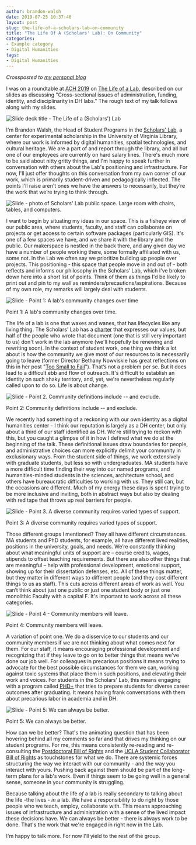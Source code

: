 ```yaml
---
author: brandon-walsh
date: 2019-07-25 10:37:46
layout: post
slug: the-life-of-a-scholars-lab-on-community
title: "The Life Of A (Scholars' Lab): On Community"
categories:
- Example category
- Digital Humanities
tags:
- Digital Humanities
---
```

*Crossposted to [my personal blog](http://walshbr.com/blog/ach-2019/)*

I was on a roundtable at [ACH 2019](http://ach2019.ach.org) on [The Life of a Lab](https://www.conftool.org/ach2019/index.php?page=browseSessions&form_session=148&presentations=show), described on our slides as discussing "Cross-sectional issues of administration, funding, identity, and disciplinarity in DH labs." The rough text of my talk follows along with my slides.

![Slide deck title - The Life of a (Scholars') Lab](/assets/post-media/ach-2019/1.jpg)

I'm Brandon Walsh, the Head of Student Programs in the [Scholars' Lab](https://scholarslab.lib.virginia.edu), a center for experimental scholarship in the University of Virginia Library, where our work is informed by digital humanities, spatial technologies, and cultural heritage. We are a part of and report through the library, and all but one of our employees are currently on hard salary lines. There's much more to be said about nitty gritty things, and I'm happy to speak further in conversation with others about the Lab's positioning and infrastructure. For now, I'll just offer thoughts on this conversation from my own corner of our work, which is primarily student-driven and pedagogically inflected. The points I'll raise aren't ones we have the answers to necessarily, but they’re the work that we’re trying to think through.

![Slide - photo of Scholars' Lab public space. Large room with chairs, tables, and computers.](/assets/post-media/ach-2019/2.jpg)

I want to begin by situating my ideas in our space. This is a fisheye view of our public area, where students, faculty, and staff can collaborate on projects or get access to certain software packages (particularly GIS). It's one of a few spaces we have, and we share it with the library and the public. Our makerspace is nestled in the back there, and any given day we have a number of people working there, some formally affiliated with us, some not. In the Lab we often say we prioritize building up people over projects. This positioning - this space that people move in and out of - both reflects and informs our philosophy in the Scholars’ Lab, which I’ve broken down here into a short list of points. Think of them as things I'd be likely to print out and pin to my wall as reminders/precautions/aspirations. Because of my own role, my remarks will largely deal with students.

![Slide - Point 1: A lab's community changes over time](/assets/post-media/ach-2019/3.jpg)

Point 1: A lab's community changes over time.

The life of a lab is one that waxes and wanes, that has lifecycles like any living thing. The Scholars' Lab has a [charter](https://scholarslab.lib.virginia.edu/charter/) that expresses our values, but half of the people who wrote that document (one that is still very important to us) don't work in the lab anymore (we'll hopefully be renewing and rewriting soon). In the context of student work, one thing we think a lot about is how the community we give most of our resources to is necessarily going to leave (former Director Bethany Nowviskie has great reflections on this in her post "[Too Small to Fail](http://nowviskie.org/2012/too-small-to-fail/)"). That’s not a problem per se. But it does lead to a difficult ebb and flow of outreach. It's difficult to establish an identity on such shaky territory, and, yet, we're nevertheless regularly called upon to do so. Life is about change.

![Slide - Point 2. Community definitions include -- and exclude.](/assets/post-media/ach-2019/4.jpg)

Point 2: Community definitions include -- and exclude.

We recently had something of a reckoning with our own identity as a digital humanities center - I think our reputation is largely as a DH center, but only about a third of our staff identified as DH. We're still trying to reckon with this, but you caught a glimpse of it in how I defined what we do at the beginning of the talk. These definitional issues draw boundaries for people, and administrative choices can more explicitly delimit your community in exclusionary ways. From the student side of things, we work extensively with graduate students, but less so with undergraduates. MA students have a more difficult time finding their way into our named programs, and humanities-minded students in the sciences, architecture school, and others have bureaucratic difficulties to working with us. They still can, but the occasions are different. Much of my energy these days is spent trying to be more inclusive and inviting, both in abstract ways but also by dealing with red tape that throws up real barriers for people.

![Slide - Point 3. A diverse community requires varied types of support.](/assets/post-media/ach-2019/5.jpg)

Point 3: A diverse community requires varied types of support.

Those different groups I mentioned? They all have different circumstances. MA students and PhD students, for example, all have different lived realities, positions in the university, goals, and needs. We’re constantly thinking about what meaningful units of support are – course credits, wages, stipends to offset teaching requirements. But there are also other things that are meaningful – help with professional development, emotional support, showing up for their dissertation defenses, etc. All of these things matter, but they matter in different ways to different people (and they cost different things to us as staff). This cuts across different areas of work as well. You can’t think about just one public or just one student body or just one monolithic Faculty with a capital F. It's important to work across all these categories.

![Slide - Point 4 - Community members will leave.](/assets/post-media/ach-2019/6.jpg)

Point 4: Community members will leave.

A variation of point one. We do a disservice to our students and our community members if we are not thinking about what comes next for them. For our staff, it means encouraging professional development and recognizing that if they leave to go on to better things that means we've done our job well. For colleagues in precarious positions it means trying to advocate for the best possible circumstances for them we can, working against toxic systems that place them in such positions, and elevating their work and voices. For students in the Scholars' Lab, this means engaging with a program called [PHD+](https://phdplus.virginia.edu/) that tries to prepare students for diverse career outcomes after graduating. It means having frank conversations with them about precarious labor in academia and in DH.

![Slide - Point 5: We can always be better.](/assets/post-media/ach-2019/7.jpg)

Point 5: We can always be better.

How can we be better? That's the animating question that has been hovering behind all my comments so far and that drives my thinking on our student programs. For me, this means consistently re-reading and re-consulting the [Postdoctoral Bill of Rights](https://docs.google.com/document/d/1bKpiqX9LPGJsKJsLopFW5vvEgwS3koXZJQU3nv-iuWw/edit) and the [UCLA Student Collaborator Bill of Rights](https://humtech.ucla.edu/news/a-student-collaborators-bill-of-rights/) as touchstones for what we do. There are systemic forces structuring the way we interact with our community - and the way you interact with yours. Pushing back against them should be part of the long-term plans for a lab's work. Even if things seem to be going well in a general sense, someone in your community is struggling.

Because talking about the life _of_ a lab is really secondary to talking about the life -the lives - _in_ a lab. We have a responsibility to do right by those people who we teach, employ, collaborate with. This means approaching issues of infrastructure and administration with a sense of the lived impact these decisions have. We can always be better - there is always work to be done. That's the work that we're engaged in right now in the Lab.

I'm happy to talk more. For now I'll yield to the rest of the group.
